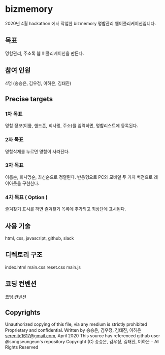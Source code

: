 # bizmemory
2020년 4월 hackathon 에서 작업한 bizmemory 명함관리 웹어플리케이션입니다.

## 목표
명함관리, 주소록 웹 어플리케이션을 만든다.

## 참여 인원
4명 (송승은, 김우정, 이하은, 김태진)

## Precise targets
### 1차 목표
명함 정보(이름, 핸드폰, 회사명, 주소)를 입력하면,
명함리스트에 등록된다.

### 2차 목표
명함삭제를 누르면 명함이 사라진다.

### 3차 목표
이름순, 회사명순, 최신순으로 정렬된다.
반응형으로 PC와 모바일 두 가지 버전으로 레이아웃을 구현한다.

### 4차 목표 ( Option )
즐겨찾기 표시를 하면 즐겨찾기 목록에 추가되고 최상단에 표시된다.

## 사용 기술
html, css, javascript, github, slack

## 디렉토리 구조
index.html
main.css
reset.css
main.js

## 코딩 컨벤션
[코딩 컨벤션](https://github.com/songseungeun/hackathon-2020-4/blob/master/conventions.md)

## Copyrights
Unauthorized copying of this file, via any medium is strictly prohibited
Proprietary and confidential.
Written by 송승은, 김우정, 김태진, 이하은 serenite1617@gmail.com, April 2020
This source has referenced github user @songseungeun's repository
Copyright (C) 송승은, 김우정, 김태진, 이하은 - All Rights Reserved